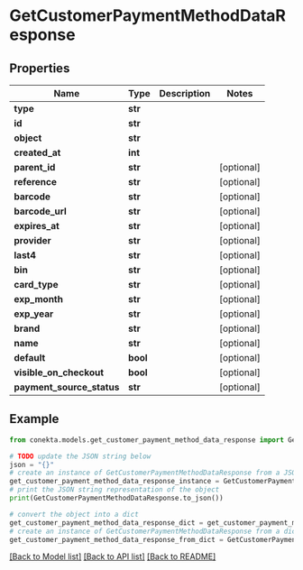 # GetCustomerPaymentMethodDataResponse


## Properties

Name | Type | Description | Notes
------------ | ------------- | ------------- | -------------
**type** | **str** |  | 
**id** | **str** |  | 
**object** | **str** |  | 
**created_at** | **int** |  | 
**parent_id** | **str** |  | [optional] 
**reference** | **str** |  | [optional] 
**barcode** | **str** |  | [optional] 
**barcode_url** | **str** |  | [optional] 
**expires_at** | **str** |  | [optional] 
**provider** | **str** |  | [optional] 
**last4** | **str** |  | [optional] 
**bin** | **str** |  | [optional] 
**card_type** | **str** |  | [optional] 
**exp_month** | **str** |  | [optional] 
**exp_year** | **str** |  | [optional] 
**brand** | **str** |  | [optional] 
**name** | **str** |  | [optional] 
**default** | **bool** |  | [optional] 
**visible_on_checkout** | **bool** |  | [optional] 
**payment_source_status** | **str** |  | [optional] 

## Example

```python
from conekta.models.get_customer_payment_method_data_response import GetCustomerPaymentMethodDataResponse

# TODO update the JSON string below
json = "{}"
# create an instance of GetCustomerPaymentMethodDataResponse from a JSON string
get_customer_payment_method_data_response_instance = GetCustomerPaymentMethodDataResponse.from_json(json)
# print the JSON string representation of the object
print(GetCustomerPaymentMethodDataResponse.to_json())

# convert the object into a dict
get_customer_payment_method_data_response_dict = get_customer_payment_method_data_response_instance.to_dict()
# create an instance of GetCustomerPaymentMethodDataResponse from a dict
get_customer_payment_method_data_response_from_dict = GetCustomerPaymentMethodDataResponse.from_dict(get_customer_payment_method_data_response_dict)
```
[[Back to Model list]](../README.md#documentation-for-models) [[Back to API list]](../README.md#documentation-for-api-endpoints) [[Back to README]](../README.md)


